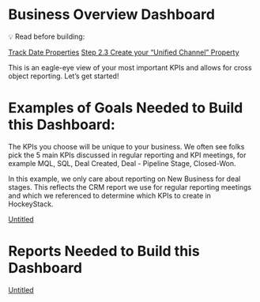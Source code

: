 # Business Overview Dashboard

<aside>
💡 Read before building:

[Track Date Properties](https://docs.hockeystack.com/hockeystack-academy/101-how-hockeystack-works/goals/track-date-properties#block-b7fe1e0427664539b65afece57de7bf7)
[Step 2.3 Create your “Unified Channel” Property](https://docs.hockeystack.com/hockeystack-academy/102-implementation-guide/step-23-create-your-unified-channel-property#block-76bc2377cbcf4faab6fb818c3ff43e37)

</aside>

This is an eagle-eye view of your most important KPIs and allows for cross object reporting. Let’s get started! 

# Examples of Goals Needed to Build this Dashboard:

The KPIs you choose will be unique to your business. We often see folks pick the 5 main KPIs discussed in regular reporting and KPI meetings, for example MQL, SQL, Deal Created, Deal -  Pipeline Stage, Closed-Won. 

In this example, we only care about reporting on New Business for deal stages. This reflects the CRM report we use for regular reporting meetings and which we referenced to determine which KPIs to create in HockeyStack.

[Untitled](Business-Overview-Dashboard/Untitled.csv)

# Reports Needed to Build this Dashboard

[Untitled](Business-Overview-Dashboard/Untitled.csv)